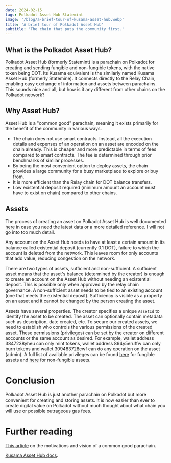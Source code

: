 ```yaml
---
date: 2024-02-15
tags: Polkadot Asset Hub Statemint
image: '/blog/a-brief-tour-of-kusama-asset-hub.webp'
title: 'A brief tour of Polkadot Asset Hub'
subtitle: 'The chain that puts the community first.'
---
```


## What is the Polkadot Asset Hub?

 Polkadot Asset Hub (formerly Statemint) is a parachain on Polkadot for creating and sending fungible and non-fungible tokens, with the native token being DOT. Its Kusama equivalent is the similarly named Kusama Asset Hub (formerly Statemine). It connects directly to the Relay Chain, enabling easy exchange of information and assets between parachains. This sounds nice and all, but how is it any different from other chains on the Polkadot network?

## Why Asset Hub?

Asset Hub is a "common good" parachain, meaning it exists primarily for the benefit of the community in various ways.
- The chain does not use smart contracts. Instead, all the execution details and expenses of an operation on an asset are encoded on the chain already. This is cheaper and more predictable in terms of fees compared to smart contracts. The fee  is determined through prior benchmarks of similar processes.
- By being the most convenient option to deploy assets, the chain provides a large community for a busy marketplace to explore or buy from.
- It is more efficient than the Relay chain for DOT balance transfers.
- Low existential deposit required (minimum amount an account must have to exist on chain) compared to other chains.

## Assets
The process of creating an asset on Polkadot Asset Hub is well documented [here](https://wiki.polkadot.network/docs/learn-guides-assets-create) in case you need the latest data or a more detailed reference. I will not go into too much detail.

Any account on the Asset Hub needs to have at least a certain amount in its balance called existential deposit (currently 0.1 DOT), failure to which the account is deleted from the network. This leaves room for only accounts that add value, reducing congestion on the network.

There are two types of assets, sufficient and non-sufficient.
A sufficient asset means that the asset's balance (determined by the creator) is enough to create an account on the Asset Hub without needing an existential deposit. This is possible only when approved by the relay chain governance.
A non-sufficient asset needs to be tied to an existing account (one that meets the existential deposit). Sufficiency is visible as a property on an asset and it cannot be changed by the person creating the asset.

Assets have several properties. The creator specifies a unique `AssetId` to identify the asset to be created. The asset can optionally contain metadata such as description, date created, etc. To secure our created assets, we need to establish who controls the various permissions of the created asset. These permissions (privileges) can be set by the creator on different accounts or the same account as desired. For example, wallet address 3847238yheu can only mint tokens, wallet address 894y5eruffw can only burn tokens and wallet 309483728ewf can do any operation on the asset (admin). A full list of available privileges can be found [here](https://crates.parity.io/pallet_assets/index.html#overview) for fungible assets and [here](https://wiki.polkadot.network/docs/learn-nft-pallets#roles) for non-fungible assets.

# Conclusion
Polkadot Asset Hub is just another parachain on Polkadot but more convenient for creating and storing assets. It is now easier than ever to create digital value on Polkadot without much thought about what chain you will use or possible outrageous gas fees.

# Further reading
[This article](https://www.parity.io/blog/statemint-generic-assets-chain-proposing-a-common-good-parachain-to-polkadot-governance/) on the motivations and vision of a common good parachain.

[Kusama Asset Hub docs](https://wiki.polkadot.network/docs/learn-assets).

